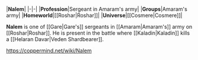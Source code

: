 |**Nalem**|
|-|-|
|**Profession**|Sergeant in Amaram's army|
|**Groups**|Amaram's army|
|**Homeworld**|[[Roshar\|Roshar]]|
|**Universe**|[[Cosmere\|Cosmere]]|

**Nalem** is one of [[Gare\|Gare's]] sergeants in [[Amaram\|Amaram's]] army on [[Roshar\|Roshar]].
He is present in the battle where [[Kaladin\|Kaladin]] kills a [[Helaran Davar\|Veden Shardbearer]].



https://coppermind.net/wiki/Nalem